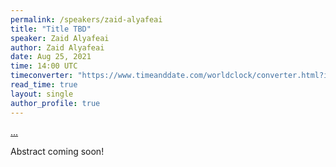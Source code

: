 ```yaml
---
permalink: /speakers/zaid-alyafeai
title: "Title TBD"
speaker: Zaid Alyafeai
author: Zaid Alyafeai
date: Aug 25, 2021
time: 14:00 UTC
timeconverter: "https://www.timeanddate.com/worldclock/converter.html?iso=20210811T140000&p1=1440&p2=224&p3=179&p4=136&p5=676&p6=33&p7=152"
read_time: true
layout: single
author_profile: true
---
```


<a href="https://lolmythesis.com/" class="one-line">...</a>

Abstract coming soon!

